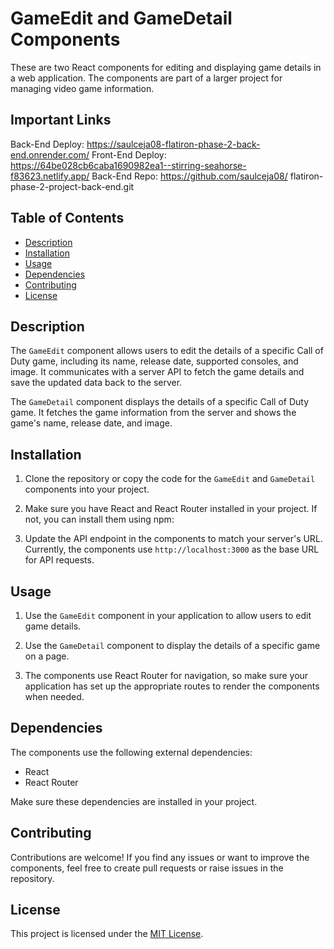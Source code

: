 # GameEdit and GameDetail Components

These are two React components for editing and displaying game details in a web application. The components are part of a larger project for managing video game information.

## Important Links
Back-End Deploy: https://saulceja08-flatiron-phase-2-back-end.onrender.com/
Front-End Deploy: https://64be028cb6caba1690982ea1--stirring-seahorse-f83623.netlify.app/
Back-End Repo: https://github.com/saulceja08/ flatiron-phase-2-project-back-end.git

## Table of Contents

- [Description](#description)
- [Installation](#installation)
- [Usage](#usage)
- [Dependencies](#dependencies)
- [Contributing](#contributing)
- [License](#license)

## Description

The `GameEdit` component allows users to edit the details of a specific Call of Duty game, including its name, release date, supported consoles, and image. It communicates with a server API to fetch the game details and save the updated data back to the server.

The `GameDetail` component displays the details of a specific Call of Duty game. It fetches the game information from the server and shows the game's name, release date, and image.

## Installation

1. Clone the repository or copy the code for the `GameEdit` and `GameDetail` components into your project.

2. Make sure you have React and React Router installed in your project. If not, you can install them using npm:


3. Update the API endpoint in the components to match your server's URL. Currently, the components use `http://localhost:3000` as the base URL for API requests.

## Usage

1. Use the `GameEdit` component in your application to allow users to edit game details.

2. Use the `GameDetail` component to display the details of a specific game on a page.

3. The components use React Router for navigation, so make sure your application has set up the appropriate routes to render the components when needed.

## Dependencies

The components use the following external dependencies:

- React
- React Router

Make sure these dependencies are installed in your project.

## Contributing

Contributions are welcome! If you find any issues or want to improve the components, feel free to create pull requests or raise issues in the repository.

## License

This project is licensed under the [MIT License](LICENSE).
